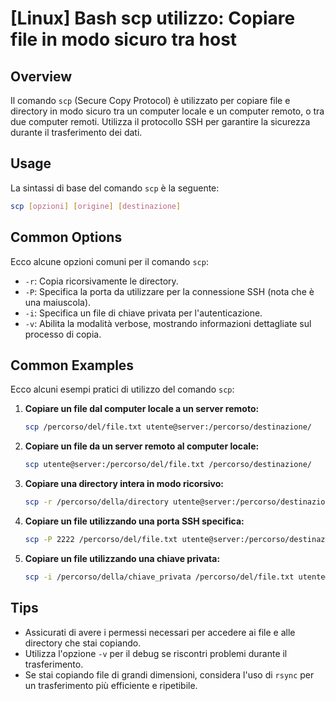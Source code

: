 # [Linux] Bash scp utilizzo: Copiare file in modo sicuro tra host

## Overview
Il comando `scp` (Secure Copy Protocol) è utilizzato per copiare file e directory in modo sicuro tra un computer locale e un computer remoto, o tra due computer remoti. Utilizza il protocollo SSH per garantire la sicurezza durante il trasferimento dei dati.

## Usage
La sintassi di base del comando `scp` è la seguente:

```bash
scp [opzioni] [origine] [destinazione]
```

## Common Options
Ecco alcune opzioni comuni per il comando `scp`:

- `-r`: Copia ricorsivamente le directory.
- `-P`: Specifica la porta da utilizzare per la connessione SSH (nota che è una maiuscola).
- `-i`: Specifica un file di chiave privata per l'autenticazione.
- `-v`: Abilita la modalità verbose, mostrando informazioni dettagliate sul processo di copia.

## Common Examples
Ecco alcuni esempi pratici di utilizzo del comando `scp`:

1. **Copiare un file dal computer locale a un server remoto:**
   ```bash
   scp /percorso/del/file.txt utente@server:/percorso/destinazione/
   ```

2. **Copiare un file da un server remoto al computer locale:**
   ```bash
   scp utente@server:/percorso/del/file.txt /percorso/destinazione/
   ```

3. **Copiare una directory intera in modo ricorsivo:**
   ```bash
   scp -r /percorso/della/directory utente@server:/percorso/destinazione/
   ```

4. **Copiare un file utilizzando una porta SSH specifica:**
   ```bash
   scp -P 2222 /percorso/del/file.txt utente@server:/percorso/destinazione/
   ```

5. **Copiare un file utilizzando una chiave privata:**
   ```bash
   scp -i /percorso/della/chiave_privata /percorso/del/file.txt utente@server:/percorso/destinazione/
   ```

## Tips
- Assicurati di avere i permessi necessari per accedere ai file e alle directory che stai copiando.
- Utilizza l'opzione `-v` per il debug se riscontri problemi durante il trasferimento.
- Se stai copiando file di grandi dimensioni, considera l'uso di `rsync` per un trasferimento più efficiente e ripetibile.